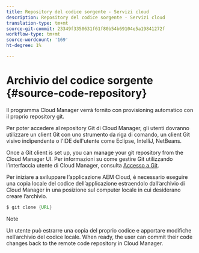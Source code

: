 ```yaml
---
title: Repository del codice sorgente - Servizi cloud
description: Repository del codice sorgente - Servizi cloud
translation-type: tm+mt
source-git-commit: 23349f3350631f61f80b54b69104e5a19841272f
workflow-type: tm+mt
source-wordcount: '169'
ht-degree: 1%

---
```



# Archivio del codice sorgente {#source-code-repository}

Il programma Cloud Manager verrà fornito con provisioning automatico con il proprio repository git.

Per poter accedere al repository Git di Cloud Manager, gli utenti dovranno utilizzare un client Git con uno strumento da riga di comando, un client Git visivo indipendente o l&#39;IDE dell&#39;utente come Eclipse, IntelliJ, NetBeans.

Once a Git client is set up, you can manage your git repository from the Cloud Manager UI. Per informazioni su come gestire Git utilizzando l’interfaccia utente di Cloud Manager, consulta [Accesso a Git](/help/implementing/cloud-manager/accessing-git.md).

Per iniziare a sviluppare l’applicazione AEM Cloud, è necessario eseguire una copia locale del codice dell’applicazione estraendolo dall’archivio di Cloud Manager in una posizione sul computer locale in cui desiderano creare l’archivio.

```java
$ git clone {URL}
```

>[!NOTE]
>
>Un utente può estrarre una copia del proprio codice e apportare modifiche nell’archivio del codice locale. When ready, the user can commit their code changes back to the remote code repository in Cloud Manager.
